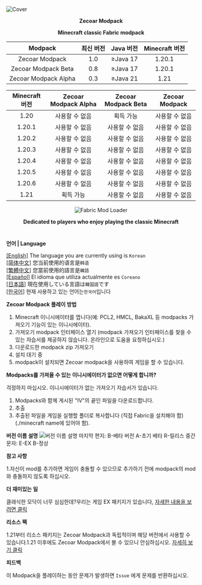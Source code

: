 ![Cover](https://github.com/ZfIxV/Zecoar-Modpack/blob/main/Zecoar%20Modpack%20-%20Header.png)
<div align="center">
  
**Zecoar Modpack**
                                  
**Minecraft classic Fabric modpack**

| Modpack | 최신 버전 | Java 버전 | Minecraft 버전 |
| :-: | :-: | :-: | :-: |
| Zecoar Modpack | 1.0 | ≥Java 17 | 1.20.1 |
| Zecoar Modpack Beta | 0.8 | ≥Java 17 | 1.20.1 |
| Zecoar Modpack Alpha | 0.3 | ≥Java 21 | 1.21 |

| Minecraft 버전 | Zecoar Modpack Alpha | Zecoar Modpack Beta | Zecoar Modpack |
| :-: | :-: | :-: | :-: |
| 1.20 | 사용할 수 없음 | 획득 가능 | 사용할 수 없음 |
| 1.20.1 | 사용할 수 없음 | 사용할 수 없음 | 사용할 수 없음 |
| 1.20.2 | 사용할 수 없음 | 사용할 수 없음 | 사용할 수 없음 |
| 1.20.3 | 사용할 수 없음 | 사용할 수 없음 | 사용할 수 없음 |
| 1.20.4 | 사용할 수 없음 | 사용할 수 없음 | 사용할 수 없음 |
| 1.20.5 | 사용할 수 없음 | 사용할 수 없음 | 사용할 수 없음 |
| 1.20.6 | 사용할 수 없음 | 사용할 수 없음 | 사용할 수 없음 |
| 1.21 | 획득 가능 | 사용할 수 없음 | 사용할 수 없음 |

<p>
    <img src="https://img.shields.io/badge/Mod%20Loader-Fabric-dbd0b4?style=flat" alt="Fabric Mod Loader" />
</p>

</div>

<div align="center">

**Dedicated to players who enjoy playing the classic Minecraft**
  
</div>

#               

**언어 | Language**

[[English]](https://github.com/ZfIxV/Zecoar-Modpack/tree/main/README.md)   The language you are currently using is `Korean`         
[[简体中文]](https://github.com/ZfIxV/Zecoar-Modpack/tree/main/README-SC.md)   您当前使用的语言是`韩语`         
[[繁體中文]](https://github.com/ZfIxV/Zecoar-Modpack/tree/main/README-TC.md)   您當前使用的語言是`韓語`         
[[Español]](https://github.com/ZfIxV/Zecoar-Modpack/tree/main/README-ES.md)   El idioma que utiliza actualmente es `Coreano`        
[[日本語]](https://github.com/ZfIxV/Zecoar-Modpack/tree/main/README-JP.md)   現在使用している言語は`韓国語`です        
[[한국어]](https://github.com/ZfIxV/Zecoar-Modpack/tree/main/README-KO.md)   현재 사용하고 있는 언어는`한국어`입니다         

**Zecoar Modpack 플레이 방법**

1. Minecraft 이니시에이터를 엽니다(예: PCL2, HMCL, BakaXL 등 modpacks 가져오기 기능이 있는 이니시에이터).
2. 가져오기 modpack 인터페이스 열기 (modpack 가져오기 인터페이스를 찾을 수 있는 자습서를 제공하지 않습니다. 온라인으로 도움을 요청하십시오.)
3. 다운로드한 modpack zip 가져오기
4. 설치 대기 중
5. modpack이 설치되면 Zecoar modpack을 사용하여 게임을 할 수 있습니다.

**Modpacks를 가져올 수 있는 이니시에이터가 없으면 어떻게 합니까?**

걱정하지 마십시오. 이니시에이터가 없는 가져오기 자습서가 있습니다.

1. Modpacks와 함께 게시된 "IV"의 끝인 파일을 다운로드합니다.
2. 추출
3. 추출된 파일을 게임을 실행할 폴더로 복사합니다 (직접 Fabric을 설치해야 함)(./minecraft name에 있어야 함).

**버전 이름 설명**
![버전 이름 설명](https://github.com/ZfIxV/Zecoar-Modpack/blob/main/EN.png)
마지막 편지:
B-베타 버전
A-초기 베타
R-릴리스
중간 문자:
E-EX
B-정상

**참고 사항**

1.<span id="ref1_en">자신이 mod를 추가하면 게임이 충돌할 수 있으므로 추가하기 전에 modpack의 mod와 충돌하지 않도록 하십시오.</span>

**더 재미있는 일**

클래식한 모닥이 너무 심심한데?우리는 게임 EX 패키지가 있습니다, [자세한 내용을 보려면 클릭](https://github.com/ZfIxV/Zecoar-Modpack-EX/tree/main/README-ES.md)

**리소스 팩**

1.21부터 리소스 패키지는 Zecoar Modpack과 독립적이며 해당 버전에서 사용할 수 있습니다.1.21 이후에도 Zecoar Modpack에서 볼 수 있으니 안심하십시오. [자세히 보기 클릭](https://github.com/ZfIxV/Zarba-Respack/tree/main/README-ES.md)

**피드백**

이 Modpack을 플레이하는 동안 문제가 발생하면 `Issue` 에게 문제를 반환하십시오.